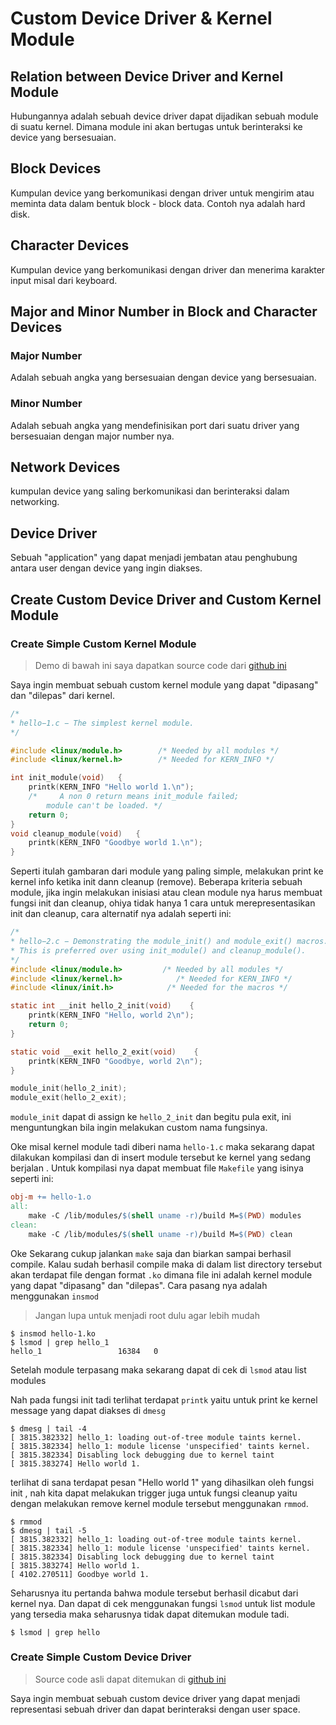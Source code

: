 # Custom Device Driver & Kernel Module
## Relation between Device Driver and Kernel Module

Hubungannya adalah sebuah device driver dapat dijadikan sebuah module di suatu
kernel. Dimana module ini akan bertugas untuk berinteraksi ke device yang
bersesuaian.

## Block Devices

Kumpulan device yang berkomunikasi dengan driver untuk mengirim atau meminta
data dalam bentuk block - block data. Contoh nya adalah hard disk.

## Character Devices

Kumpulan device yang berkomunikasi dengan driver dan menerima karakter input
misal dari keyboard.

## Major and Minor Number in Block and Character Devices
### Major Number

Adalah sebuah angka yang bersesuaian dengan device yang bersesuaian.

### Minor Number

Adalah sebuah angka yang mendefinisikan port dari suatu driver yang bersesuaian
dengan major number nya.

## Network Devices

kumpulan device yang saling berkomunikasi dan berinteraksi dalam networking.

## Device Driver

Sebuah "application" yang dapat menjadi jembatan atau penghubung antara user
dengan device yang ingin diakses.

## Create Custom Device Driver and Custom Kernel Module
### Create Simple Custom Kernel Module

> Demo di bawah ini saya dapatkan source code dari [github ini](https://github.com/arizbw/sysprog/tree/master/modules_compile/ex1)

Saya ingin membuat sebuah custom kernel module yang dapat "dipasang" dan
"dilepas" dari kernel.

```c
/*
* hello−1.c − The simplest kernel module.
*/

#include <linux/module.h>        /* Needed by all modules */
#include <linux/kernel.h>        /* Needed for KERN_INFO */

int init_module(void)   {
    printk(KERN_INFO "Hello world 1.\n");
    /*     A non 0 return means init_module failed;
        module can't be loaded. */
    return 0;
}
void cleanup_module(void)   {
    printk(KERN_INFO "Goodbye world 1.\n");
}
```
Seperti itulah gambaran dari module yang paling simple, melakukan print ke
kernel info ketika init dann cleanup (remove). Beberapa kriteria sebuah module,
jika ingin melakukan inisiasi atau clean module nya harus membuat fungsi init
dan cleanup, ohiya tidak hanya 1 cara untuk merepresentasikan init dan cleanup,
cara alternatif nya adalah seperti ini:
```c
/*
* hello−2.c − Demonstrating the module_init() and module_exit() macros.
* This is preferred over using init_module() and cleanup_module().
*/
#include <linux/module.h>         /* Needed by all modules */
#include <linux/kernel.h>            /* Needed for KERN_INFO */
#include <linux/init.h>            /* Needed for the macros */

static int __init hello_2_init(void)    {
    printk(KERN_INFO "Hello, world 2\n");
    return 0;
}

static void __exit hello_2_exit(void)    {
    printk(KERN_INFO "Goodbye, world 2\n");
}

module_init(hello_2_init);
module_exit(hello_2_exit);
```
`module_init` dapat di assign ke `hello_2_init` dan begitu pula exit, ini
menguntungkan bila ingin melakukan custom nama fungsinya.

Oke misal kernel module tadi diberi nama `hello-1.c` maka sekarang dapat
dilakukan kompilasi dan di insert module tersebut ke kernel yang sedang berjalan
. Untuk kompilasi nya dapat membuat file `Makefile` yang isinya seperti ini:
```Makefile
obj-m += hello-1.o
all:
    make -C /lib/modules/$(shell uname -r)/build M=$(PWD) modules
clean:
    make -C /lib/modules/$(shell uname -r)/build M=$(PWD) clean
```

Oke Sekarang cukup jalankan `make` saja dan biarkan sampai berhasil compile.
Kalau sudah berhasil compile maka di dalam list directory tersebut akan terdapat
file dengan format `.ko` dimana file ini adalah kernel module yang dapat
"dipasang" dan "dilepas". Cara pasang nya adalah menggunakan `insmod`
> Jangan lupa untuk menjadi root dulu agar lebih mudah
```shell
$ insmod hello-1.ko
$ lsmod | grep hello_1
hello_1                 16384   0
```
Setelah module terpasang maka sekarang dapat di cek di `lsmod` atau list modules

Nah pada fungsi init tadi terlihat terdapat `printk` yaitu untuk print ke kernel
message yang dapat diakses di `dmesg`
```shell
$ dmesg | tail -4
[ 3815.382332] hello_1: loading out-of-tree module taints kernel.
[ 3815.382334] hello_1: module license 'unspecified' taints kernel.
[ 3815.382334] Disabling lock debugging due to kernel taint
[ 3815.383274] Hello world 1.
```
terlihat di sana terdapat pesan "Hello world 1" yang dihasilkan oleh fungsi init
, nah kita dapat melakukan trigger juga untuk fungsi cleanup yaitu dengan
melakukan remove kernel module tersebut menggunakan `rmmod`.
```shell
$ rmmod
$ dmesg | tail -5
[ 3815.382332] hello_1: loading out-of-tree module taints kernel.
[ 3815.382334] hello_1: module license 'unspecified' taints kernel.
[ 3815.382334] Disabling lock debugging due to kernel taint
[ 3815.383274] Hello world 1.
[ 4102.270511] Goodbye world 1.
```

Seharusnya itu pertanda bahwa module tersebut berhasil dicabut dari kernel nya.
Dan dapat di cek menggunakan fungsi `lsmod` untuk list module yang tersedia maka
seharusnya tidak dapat ditemukan module tadi.
```shell
$ lsmod | grep hello
```

### Create Simple Custom Device Driver

> Source code asli dapat ditemukan di [github ini](https://github.com/arizbw/sysprog/tree/master/driver)

Saya ingin membuat sebuah custom device driver yang dapat menjadi representasi
sebuah driver dan dapat berinteraksi dengan user space.
